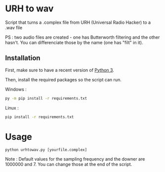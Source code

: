# URH to wav

Script that turns a .complex file from URH (Universal Radio Hacker) to a .wav file

PS : two audio files are created - one has Butterworth filtering and the other hasn't. You can differenciate those by the name (one has "filt" in it).

## Installation

First, make sure to have a recent version of [Python 3](https://www.python.org/downloads/).

Then, install the required packages so the script can run.

Windows :
```bash
py -m pip install -r requirements.txt
```

Linux :
```bash
pip install -r requirements.txt
```

# Usage

```
python urhtowav.py [yourfile.complex]
```

Note : Default values for the sampling frequency and the downer are 1000000 and 7. You can change those at the end of the script.
